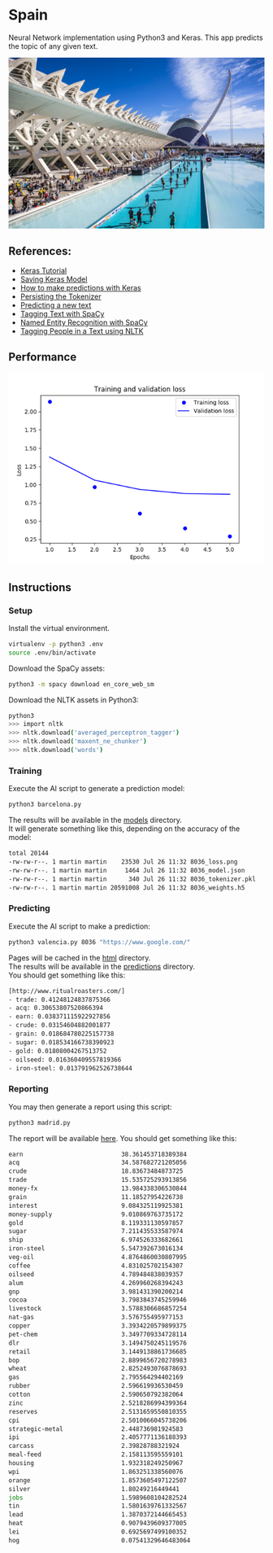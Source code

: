 # Spain
Neural Network implementation using Python3 and Keras.
This app predicts the topic of any given text.

![image-alt](./valencia.jpg)

## References:
- [Keras Tutorial](https://towardsdatascience.com/text-classification-in-keras-part-1-a-simple-reuters-news-classifier-9558d34d01d3
)
- [Saving Keras Model](https://machinelearningmastery.com/save-load-keras-deep-learning-models/)
- [How to make predictions with Keras](https://machinelearningmastery.com/how-to-make-classification-and-regression-predictions-for-deep-learning-models-in-keras/)
- [Persisting the Tokenizer](https://intellipaat.com/community/491/keras-text-preprocessing-saving-tokenizer-object-to-file-for-scoring)
- [Predicting a new text](https://github.com/fchollet/deep-learning-with-python-notebooks/blob/master/3.6-classifying-newswires.ipynb)
- [Tagging Text with SpaCy](https://spacy.io/)
- [Named Entity Recognition with SpaCy](https://medium.com/@manivannan_data/spacy-named-entity-recognizer-4a1eeee1d749)
- [Tagging People in a Text using NLTK](https://stackoverflow.com/questions/31836058/nltk-named-entity-recognition-to-a-python-list)

## Performance
![epochs-alt](./models/8036_loss.png)

## Instructions

### Setup
Install the virtual environment.
```bash
virtualenv -p python3 .env
source .env/bin/activate
```
Download the SpaCy assets:
```bash
python3 -m spacy download en_core_web_sm
```
Download the NLTK assets in Python3:
```bash
python3
>>> import nltk
>>> nltk.download('averaged_perceptron_tagger')
>>> nltk.download('maxent_ne_chunker')
>>> nltk.download('words')
```

### Training
Execute the AI script to generate a prediction model:
```bash
python3 barcelona.py
```
The results will be available in the [models](./models) directory.  
It will generate something like this, depending on the accuracy of the model:
```bash
total 20144
-rw-rw-r--. 1 martin martin    23530 Jul 26 11:32 8036_loss.png
-rw-rw-r--. 1 martin martin     1464 Jul 26 11:32 8036_model.json
-rw-rw-r--. 1 martin martin      340 Jul 26 11:32 8036_tokenizer.pkl
-rw-rw-r--. 1 martin martin 20591008 Jul 26 11:32 8036_weights.h5
```

### Predicting
Execute the AI script to make a prediction:
```bash
python3 valencia.py 8036 "https://www.google.com/"
```
Pages will be cached in the [html](./html) directory.  
The results will be available in the [predictions](./predictions) directory.  
You should get something like this:
```bash
[http://www.ritualroasters.com/]
- trade: 0.41248124837875366
- acq: 0.30653807520866394
- earn: 0.038371115922927856
- crude: 0.03154604882001877
- grain: 0.018684780225157738
- sugar: 0.018534166738390923
- gold: 0.01808004267513752
- oilseed: 0.016360409557819366
- iron-steel: 0.013791962526738644
```

### Reporting
You may then generate a report using this script:
```bash
python3 madrid.py
```
The report will be available [here](./madrid.txt).
You should get something like this:
```bash
earn                           38.361453718389384
acq                            34.587682721205056
crude                          18.83673484873725
trade                          15.535725293913856
money-fx                       13.984338306530844
grain                          11.18527954226738
interest                       9.084325119925381
money-supply                   9.010869763735172
gold                           8.119331130597857
sugar                          7.211435533587974
ship                           6.974526333682661
iron-steel                     5.547392673016134
veg-oil                        4.8764860030807995
coffee                         4.831025702154307
oilseed                        4.789484838039357
alum                           4.269960268394243
gnp                            3.981431390200214
cocoa                          3.7983843745259946
livestock                      3.5788306686857254
nat-gas                        3.576755495977153
copper                         3.3934220579899375
pet-chem                       3.3497709334728114
dlr                            3.1494750245119576
retail                         3.1449138861736685
bop                            2.8899656720278983
wheat                          2.8252493076878693
gas                            2.795564294402169
rubber                         2.596619936530459
cotton                         2.590650792382064
zinc                           2.5218286994399364
reserves                       2.5131659550810355
cpi                            2.5010066045738206
strategic-metal                2.448736981924583
ipi                            2.4057771136188393
carcass                        2.39828788321924
meal-feed                      2.158113595559101
housing                        1.932318249250967
wpi                            1.863251338560076
orange                         1.8573605497122507
silver                         1.80249216449441
jobs                           1.5989608104282524
tin                            1.5801639761332567
lead                           1.3870372144665453
heat                           0.9079439609377005
lei                            0.6925697499100352
hog                            0.07541329646483064
```
